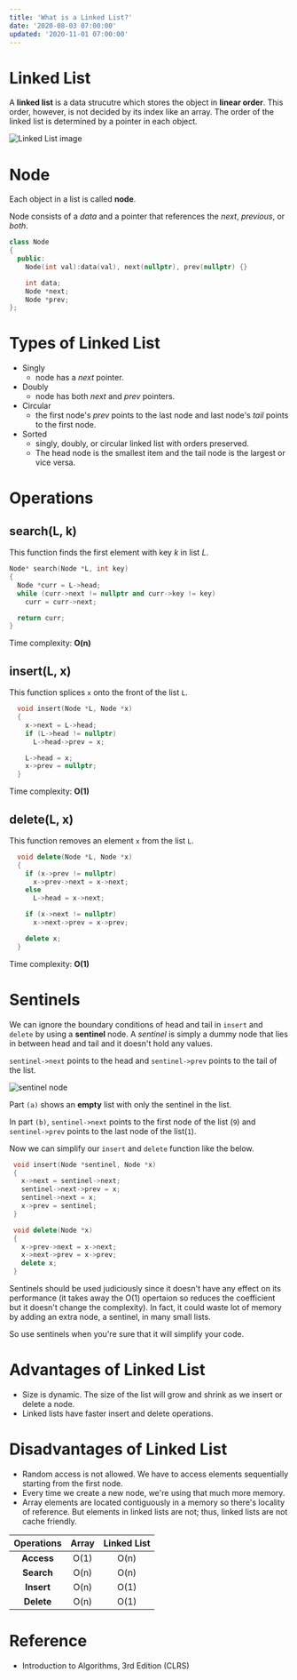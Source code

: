 ```yaml
---
title: 'What is a Linked List?'
date: '2020-08-03 07:00:00'
updated: '2020-11-01 07:00:00'
---
```


# Linked List

A **linked list** is a data strucutre which stores the object in **linear order**. 
This order, however, is not decided by its index like an array. The order of the linked list
is determined by a pointer in each object.

![Linked List image](/images/data-structure/linked-list/linkedlist.png)

# Node
Each object in a list is called **node**.

Node consists of a *data* and a pointer that references the *next*, *previous*, or *both*.

```cpp
class Node 
{
  public: 
    Node(int val):data(val), next(nullptr), prev(nullptr) {}

    int data;
    Node *next;
    Node *prev;
};
```

# Types of Linked List

- Singly
  + node has a *next* pointer.
- Doubly
  + node has both *next* and *prev* pointers.
- Circular
  + the first node's *prev* points to the last node and last node's *tail* points to the first node.
- Sorted
  + singly, doubly, or circular linked list with orders preserved.
  + The head node is the smallest item and the tail node is the largest or vice versa.

# Operations

## search(L, k)

This function finds the first element with key *k* in list *L*.

```cpp
Node* search(Node *L, int key) 
{
  Node *curr = L->head;
  while (curr->next != nullptr and curr->key != key)
    curr = curr->next;

  return curr;
}
```

Time complexity: **O(n)**

## insert(L, x)

This function splices `x` onto the front of the list `L`.

```cpp
  void insert(Node *L, Node *x) 
  {
    x->next = L->head;
    if (L->head != nullptr)
      L->head->prev = x;

    L->head = x;
    x->prev = nullptr;
  }
  ```

Time complexity: **O(1)**

## delete(L, x)

This function removes an element `x` from the list `L`.

```cpp
  void delete(Node *L, Node *x) 
  {
    if (x->prev != nullptr)
      x->prev->next = x->next;
    else
      L->head = x->next;

    if (x->next != nullptr)
      x->next->prev = x->prev;

    delete x;
  }
```

Time complexity: **O(1)**

# Sentinels

We can ignore the boundary conditions of head and tail in `insert` and `delete` by using a **sentinel** node. 
A *sentinel* is simply a dummy node that lies in between head and tail and it doesn't hold any values.

`sentinel->next` points to the head and `sentinel->prev` points to the tail of the list.

![sentinel node](/images/data-structure/linked-list/sentinel-node.png)

Part `(a)` shows an **empty** list with only the sentinel in the list.

In part `(b)`, `sentinel->next` points to the first node of the list (`9`) and `sentinel->prev` points to the 
last node of the list(`1`).

Now we can simplify our `insert` and `delete` function like the below.

 ```cpp
  void insert(Node *sentinel, Node *x) 
  {
    x->next = sentinel->next;
    sentinel->next->prev = x;
    sentinel->next = x;
    x->prev = sentinel;
  }

  void delete(Node *x) 
  {
    x->prev->next = x->next;
    x->next->prev = x->prev;
    delete x;
  }
  ```

Sentinels should be used judiciously since it doesn't have any effect on its performance (it takes away the O(1) opertaion so reduces the coefficient but it doesn't change the complexity). In fact, 
it could waste lot of memory by adding an extra node, a sentinel, in many small lists. 

So use sentinels when you're sure that it will simplify your code.

# Advantages of Linked List
- Size is dynamic. The size of the list will grow and shrink as we insert or delete a node.
- Linked lists have faster insert and delete operations.

# Disadvantages of Linked List
- Random access is not allowed. We have to access elements sequentially starting from the 
first node.
- Every time we create a new node, we're using that much more memory.
- Array elements are located contiguously in a memory so there's locality of reference. 
But elements in linked lists are not; thus, linked lists are not cache friendly.

| Operations| Array | Linked List|
|:---:|:---:|:---:|
|**Access**| O(1) | O(n) |
|**Search**| O(n) | O(n) |
|**Insert**| O(n) | O(1) |
|**Delete**| O(n) | O(1) |

# Reference
- Introduction to Algorithms, 3rd Edition (CLRS)